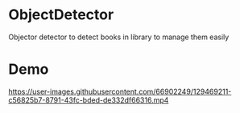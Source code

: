 # ObjectDetector
Objector detector to detect books in library to manage them easily

# Demo


https://user-images.githubusercontent.com/66902249/129469211-c56825b7-8791-43fc-bded-de332df66316.mp4


